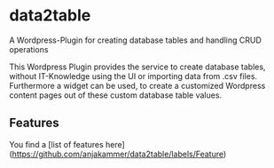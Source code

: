 # data2table
A Wordpress-Plugin for creating database tables and handling CRUD operations

This Wordpress Plugin provides the service to create database tables, 
without IT-Knowledge using the UI or importing data from .csv files.
Furthermore a widget can be used, to create a customized 
Wordpress content pages out of these custom database table values.

## Features
You find a [list of features here] (https://github.com/anjakammer/data2table/labels/Feature)